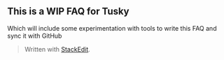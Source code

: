 ## This is a WIP FAQ for Tusky
Which will include some experimentation with tools to write this FAQ and sync it with GitHub


> Written with [StackEdit](https://stackedit.io/).
<!--stackedit_data:
eyJoaXN0b3J5IjpbMzc5MTk3MTc2XX0=
-->